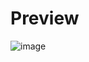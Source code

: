 # Preview
![image](https://github.com/Dawwwei/guess-the-number/assets/149939695/10fc4064-b7ea-451d-bb81-9ae52319f322)
